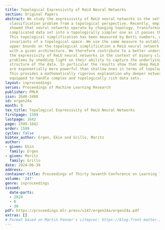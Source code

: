 ```yaml
---
title: Topological Expressivity of ReLU Neural Networks
section: Original Papers
abstract: We study the expressivity of ReLU neural networks in the setting of a binary
  classification problem from a topological perspective. Recently, empirical studies
  showed that neural networks operate by changing topology, transforming a topologically
  complicated data set into a topologically simpler one as it passes through the layers.
  This topological simplification has been measured by Betti numbers, which are algebraic
  invariants of a topological space. We use the same measure to establish lower and
  upper bounds on the topological simplification a ReLU neural network can achieve
  with a given architecture. We therefore contribute to a better understanding of
  the expressivity of ReLU neural networks in the context of binary classification
  problems by shedding light on their ability to capture the underlying topological
  structure of the data. In particular the results show that deep ReLU neural networks
  are exponentially more powerful than shallow ones in terms of topological simplification.
  This provides a mathematically rigorous explanation why deeper networks are better
  equipped to handle complex and topologically rich data sets.
layout: inproceedings
series: Proceedings of Machine Learning Research
publisher: PMLR
issn: 2640-3498
id: ergen24a
month: 0
tex_title: Topological Expressivity of ReLU Neural Networks
firstpage: 1599
lastpage: 1642
page: 1599-1642
order: 1599
cycles: false
bibtex_author: Ergen, Ekin and Grillo, Moritz
author:
- given: Ekin
  family: Ergen
- given: Moritz
  family: Grillo
date: 2024-06-30
address:
container-title: Proceedings of Thirty Seventh Conference on Learning Theory
volume: '247'
genre: inproceedings
issued:
  date-parts:
  - 2024
  - 6
  - 30
pdf: https://proceedings.mlr.press/v247/ergen24a/ergen24a.pdf
extras: []
# Format based on Martin Fenner's citeproc: https://blog.front-matter.io/posts/citeproc-yaml-for-bibliographies/
---
```

